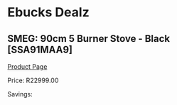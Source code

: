
# Ebucks Dealz
## SMEG: 90cm 5 Burner Stove - Black [SSA91MAA9]
[Product Page](https://www.ebucks.com/web/shop/productSelected.do?prodId=316728546&catId=704989856)

Price: R22999.00

Savings: 


	